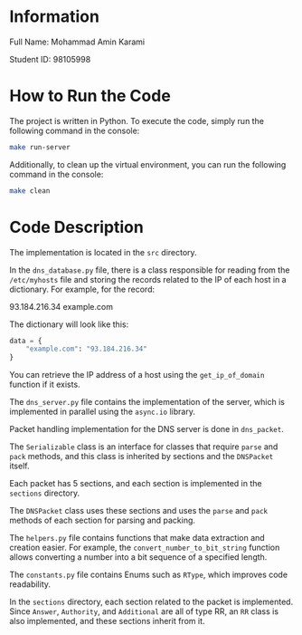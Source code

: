 # Information
Full Name: Mohammad Amin Karami

Student ID: 98105998

# How to Run the Code
The project is written in Python. To execute the code, simply run the following command in the console:

```bash
make run-server
```

Additionally, to clean up the virtual environment, you can run the following command in the console:

```bash
make clean
```

# Code Description
The implementation is located in the `src` directory.

In the `dns_database.py` file, there is a class responsible for reading from the `/etc/myhosts` file and storing the records related to the IP of each host in a dictionary. For example, for the record:

93.184.216.34 example.com

The dictionary will look like this:

```py
data = {
    "example.com": "93.184.216.34"
}
```

You can retrieve the IP address of a host using the `get_ip_of_domain` function if it exists.

The `dns_server.py` file contains the implementation of the server, which is implemented in parallel using the `async.io` library.

Packet handling implementation for the DNS server is done in `dns_packet`.

The `Serializable` class is an interface for classes that require `parse` and `pack` methods, and this class is inherited by sections and the `DNSPacket` itself.

Each packet has 5 sections, and each section is implemented in the `sections` directory.

The `DNSPacket` class uses these sections and uses the `parse` and `pack` methods of each section for parsing and packing.

The `helpers.py` file contains functions that make data extraction and creation easier. For example, the `convert_number_to_bit_string` function allows converting a number into a bit sequence of a specified length.

The `constants.py` file contains Enums such as `RType`, which improves code readability.

In the `sections` directory, each section related to the packet is implemented. Since `Answer`, `Authority`, and `Additional` are all of type RR, an `RR` class is also implemented, and these sections inherit from it.